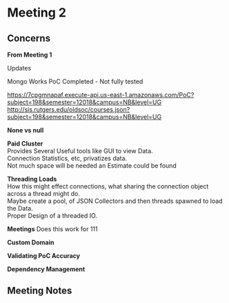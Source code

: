 # Meeting 2

## Concerns

**From Meeting 1**

Updates

Mongo Works
PoC Completed - Not fully tested

https://7cpgmnapaf.execute-api.us-east-1.amazonaws.com/PoC?subject=198&semester=12018&campus=NB&level=UG
http://sis.rutgers.edu/oldsoc/courses.json?subject=198&semester=12018&campus=NB&level=UG

**None vs null**

**Paid Cluster**    
Provides Several Useful tools like GUI to view Data.   
Connection Statistics, etc, privatizes data.   
Not much space will be needed an Estimate could be found   

**Threading Loads**   
How this might effect connections, what sharing the connection object across a thread might do.   
Maybe create a pool, of JSON Collectors and then threads spawned to load the Data.   
Proper Design of a threaded IO.

**Meetings**
Does this work for 111

**Custom Domain**

**Validating PoC Accuracy**

**Dependency Management**


## Meeting Notes
